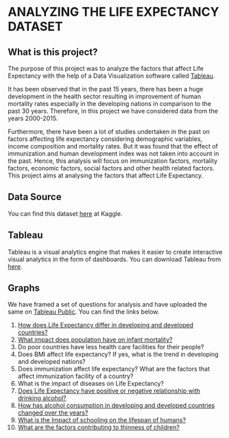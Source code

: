 # ANALYZING THE LIFE EXPECTANCY DATASET
## What is this project?
The purpose of this project was to analyze the factors that affect Life Expectancy with the help of a Data Visualization software called [Tableau](https://www.tableau.com/).

It has been observed that in the past 15 years, there has been a huge development in the health sector resulting in improvement of human mortality rates especially in the developing nations in comparison to the past 30 years. Therefore, in this project we have considered data from the years 2000-2015.

Furthermore, there have been a lot of studies undertaken in the past on factors affecting life expectancy considering demographic variables, income composition and mortality rates. But it was found that the effect of immunization and human development index was not taken into account in the past. Hence, this analysis will focus on immunization factors, mortality factors, economic factors, social factors and other health related factors.
This project aims at analysing the factors that affect Life Expectancy.
## Data Source
You can find this dataset [here](https://www.kaggle.com/kumarajarshi/life-expectancy-who) at Kaggle.
## Tableau
Tableau is a visual analytics engine that makes it easier to create interactive visual analytics in the form of dashboards.
You can download Tableau from [here](https://www.tableau.com/products/desktop/download).
## Graphs
We have framed a set of questions for analysis and have uploaded the same on [Tableau Public](https://www.tableau.com/products/public). You can find the links below.
  1. [How does Life Expectancy differ in developing and developed countries?](https://public.tableau.com/views/HowNationalStatusaffectsLifeExpectancy/Story1?:language=en-US&:display_count=n&:origin=viz_share_link)<br>
  2. [What impact does population have on infant mortality?](https://public.tableau.com/views/isInfantDeathrelatedtoPopulation/Story2?:language=en-US&:display_count=n&:origin=viz_share_link )<br>
  3. Do poor countries have less health care facilities for their people?<br>
  4. Does BMI affect life expectancy? If yes, what is the trend in developing and developed nations?<br>
  5. Does immunization affect life expectancy? What are the factors that affect immunization facility of a country?<br>
  6. What is the impact of diseases on Life Expectancy?<br>
  7. [Does Life Expectancy have positive or negative relationship with drinking alcohol?](https://public.tableau.com/shared/Y9GK5N4S6?:display_count=n&:origin=viz_share_link )<br>
  8. [How has alcohol consumption in developing and developed countries changed over the years?](https://public.tableau.com/views/Book2_16252179825480/Story1?:language=en-US&:display_count=n&:origin=viz_share_link)<br>
  9. [What is the Impact of schooling on the lifespan of humans?](https://public.tableau.com/views/SchoolingvsLE/Story?:language=en-US&:display_count=n&:origin=viz_share_link )<br>
  10. [What are the factors contributing to thinness of children?](https://public.tableau.com/views/ThinnessAnalysis/Story1?:language=en-US&:display_count=n&:origin=viz_share_link)<br><br>





